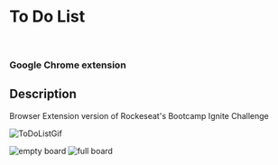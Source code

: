 <h1>To Do List</h1>
<br>
<h3>Google Chrome extension</h3>

## Description

Browser Extension version of Rockeseat's Bootcamp Ignite Challenge

![ToDoListGif](https://user-images.githubusercontent.com/106563089/210002878-98f1bd29-11b5-45e0-9bdd-c5b7e03b2a25.gif)

<div>
  
![empty board](https://user-images.githubusercontent.com/106563089/210003340-c6149e7a-566f-4fd9-8317-31043ed3839b.png)
![full board](https://user-images.githubusercontent.com/106563089/210003342-01821284-1b58-4a6a-b0a3-724b705f1b00.png)
  
</div>
